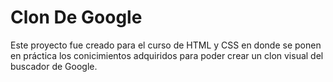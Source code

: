 # Clon De Google
Este proyecto fue creado para el curso de HTML y CSS en donde se ponen en práctica los conicimientos adquiridos para poder crear un clon visual del buscador de Google.
